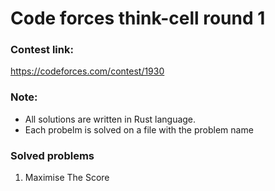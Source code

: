 # Code forces think-cell round 1

### Contest link:

https://codeforces.com/contest/1930

### Note:

- All solutions are written in Rust language.
- Each probelm is solved on a file with the problem name

### Solved problems

1. Maximise The Score
